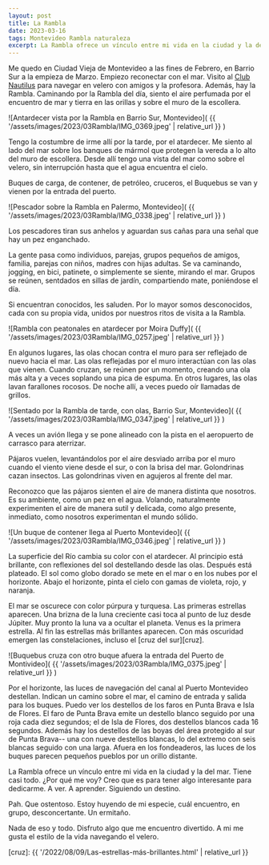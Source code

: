 ```yaml
---
layout: post
title: La Rambla
date: 2023-03-16
tags: Montevideo Rambla naturaleza
excerpt: La Rambla ofrece un vínculo entre mi vida en la ciudad y la del mar.
---
```


Me quedo en Ciudad Vieja de Montevideo a las fines de Febrero, en Barrio Sur a
la empieza de Marzo. Empiezo reconectar con el mar. Visito al [Club
Nautilus][nyc] para navegar en velero con amigos y la profesora. Además, hay la
Rambla. Caminando por la Rambla del día, siento el aire perfumada por el
encuentro de mar y tierra en las orillas y sobre el muro de la escollera.

![Antardecer vista por la Rambla en Barrio Sur, Montevideo](
  {{ '/assets/images/2023/03Rambla/IMG_0369.jpeg' | relative_url }}
)

Tengo la costumbre de irme allí por la tarde, por el atardecer.
Me siento al lado del mar sobre los banques de mármol que protegen la vereda
a lo alto del muro de escollera.
Desde allí tengo una vista del mar como sobre el velero, sin interrupción
hasta que el agua encuentra el cielo.

Buques de carga, de contener, de petróleo, cruceros, el Buquebus se van y
vienen por la entrada del puerto.

![Pescador sobre la Rambla en Palermo, Montevideo](
  {{ '/assets/images/2023/03Rambla/IMG_0338.jpeg' | relative_url }}
)

Los pescadores tiran sus anhelos y aguardan sus cañas para una señal que
hay un pez enganchado.

La gente pasa como individuos, parejas, grupos pequeños de amigos, familia,
parejas con niños, madres con hijas adultas.
Se va caminando, jogging, en bici, patinete, o simplemente
se siente, mirando el mar.
Grupos se reúnen, sentdados en sillas de jardín, compartiendo mate, poniéndose
el día.

Si encuentran conocidos, les saluden. Por lo mayor somos desconocidos,
cada con su propia vida, unidos por nuestros ritos de visita a
la Rambla.

![Rambla con peatonales en atardecer por Moira Duffy](
  {{ '/assets/images/2023/03Rambla/IMG_0257.jpeg' | relative_url }}
)

En algunos lugares, las olas chocan contra el muro para ser reflejado de nuevo
hacia el mar.
Las olas reflejadas por el muro interactúan con las olas que vienen.
Cuando cruzan, se reúnen por un momento, creando una ola más alta y a
veces soplando una pica de espuma.
En otros lugares, las olas lavan farallones rocosos.
De noche allí, a veces puedo oír llamadas de grillos.

![Sentado por la Rambla de tarde, con olas, Barrio Sur, Montevideo](
  {{ '/assets/images/2023/03Rambla/IMG_0347.jpeg' | relative_url }}
)

A veces un avión llega y se pone alineado con la pista en el aeropuerto
de carrasco para aterrizar.

Pájaros vuelen, levantándolos por el aire desviado arriba por el muro
cuando el viento viene desde el sur, o con la brisa del mar.
Golondrinas cazan insectos. Las golondrinas viven en agujeros al frente
del mar.

Reconozco que las pájaros sienten el aire de manera distinta que nosotros.
Es su ambiente, como un pez en el agua. Volando, naturalmente experimenten
el aire de manera sutil y delicada, como algo presente, inmediato, como
nosotros experimentan el mundo sólido.

![Un buque de contener llega al Puerto Montevideo](
  {{ '/assets/images/2023/03Rambla/IMG_0346.jpeg' | relative_url }}
)

La superficie del Río cambia su color con el atardecer.  Al principio está
brillante, con reflexiones del sol destellando desde las olas. Después está
plateado.  El sol como globo dorado se mete en el mar o en los nubes por el
horizonte.  Abajo el horizonte, pinta el cielo con gamas de violeta, rojo,
y naranja.

El mar se oscurece con color púrpura y turquesa.  Las primeras
estrellas aparecen.  Una brizna de la luna creciente casi toca al punto de luz
desde Júpiter.  Muy pronto la luna va a ocultar el planeta.  Venus es la
primera estrella. Al fin las estrellas más brillantes aparecen.  Con más
oscuridad emergen las constelaciones, incluso el [cruz del sur][cruz].

![Buquebus cruza con otro buque afuera la entrada del Puerto de Montivideo](
  {{ '/assets/images/2023/03Rambla/IMG_0375.jpeg' | relative_url }}
)

Por el horizonte, las luces de navegación del canal al Puerto Montevideo
destellan. Indican un camino sobre el mar, el camino de entrada y salida
para los buques. Puedo ver los destellos de los faros en Punta Brava e
Isla de Flores. El faro de Punta Brava emite un destello blanco seguido por
una roja cada diez segundos; el de Isla de Flores, dos destellos blancos cada
16 segundos. Además hay los destellos de las boyas del área protegido al sur
de Punta Brava-- una con nueve destellos blancas, lo del extremo con seis
blancas seguido con una larga. Afuera en los fondeaderos, las luces de los
buques parecen pequeños pueblos por un orillo distante.

La Rambla ofrece un vínculo entre mi vida en la ciudad y la del mar.
Tiene casi todo. ¿Por qué me voy? Creo que es para tener algo interesante
para dedicarme. A ver. A aprender.  Siguiendo un destino.

Pah. Que ostentoso.
Estoy huyendo de mi especie,
cuál encuentro, en grupo, desconcertante. Un ermitaño.

Nada de eso y todo. Disfruto algo que me encuentro divertido.
A mi me gusta el estilo de la vida navegando el velero.

[nyc]: https://www.nyc.com.uy/
[cruz]: {{ '/2022/08/09/Las-estrellas-más-brillantes.html' | relative_url }}
